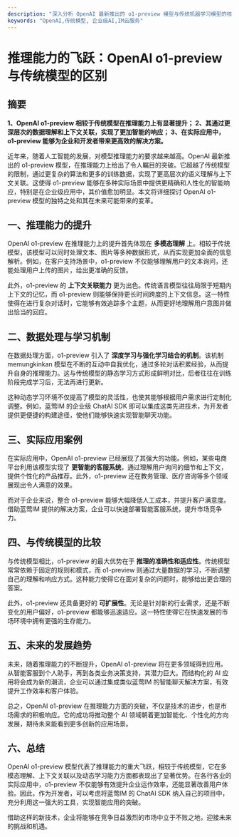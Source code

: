 ```yaml
---
description: "深入分析 OpenAI 最新推出的 o1-preview 模型与传统机器学习模型的核心区别，探讨其推理能力的飞跃及其在实际应用中的影响。"
keywords: "OpenAI,传统模型, 企业级AI,IM云服务"
---
```

# 推理能力的飞跃：OpenAI o1-preview与传统模型的区别  

## 摘要

**1、OpenAI o1-preview 相较于传统模型在推理能力上有显著提升； 2、其通过更深层次的数据理解和上下文关联，实现了更加智能的响应； 3、在实际应用中，o1-preview 能够为企业和开发者带来更高效的解决方案。**

近年来，随着人工智能的发展，对模型推理能力的要求越来越高。OpenAI 最新推出的 o1-preview 模型，在推理能力上给出了令人瞩目的突破。它超越了传统模型的限制，通过更复杂的算法和更多的训练数据，实现了更高层次的语义理解与上下文关联。这使得 o1-preview 能够在多种实际场景中提供更精确和人性化的智能响应，特别是在企业级应用中，其价值愈加明显。本文将详细探讨 OpenAI o1-preview 模型的独特之处和其在未来可能带来的变革。

## 一、推理能力的提升

OpenAI o1-preview 在推理能力上的提升首先体现在 **多模态理解** 上。相较于传统模型，该模型可以同时处理文本、图片等多种数据形式，从而实现更加全面的信息解析。例如，在客户支持场景中，o1-preview 不仅能够理解用户的文本询问，还能处理用户上传的图片，给出更准确的反馈。

此外，o1-preview 的 **上下文关联能力** 更为出色。传统语言模型往往局限于短期内上下文的记忆，而 o1-preview 则能够保持更长时间跨度的上下文信息。这一特性使得在进行复杂对话时，它能够有效追踪多个主题，从而更好地理解用户意图并做出恰当的回应。

## 二、数据处理与学习机制

在数据处理方面，o1-preview 引入了 **深度学习与强化学习结合的机制**。该机制 memungkinkan 模型在不断的互动中自我优化，通过多轮对话积累经验，从而提升自身的推理能力。这与传统模型的静态学习方式形成鲜明对比，后者往往在训练阶段完成学习后，无法再进行更新。

这种动态学习环境不仅提高了模型的灵活性，也使其能够根据用户需求进行定制化调整。例如，蓝莺IM 的企业级 ChatAI SDK 即可以集成这类先进技术，为开发者提供更便捷的构建途径，使他们能够快速实现智能聊天功能。

## 三、实际应用案例

在实际应用中，OpenAI o1-preview 已经展现了其强大的功能。例如，某些电商平台利用该模型实现了 **更智能的客服系统**，通过理解用户询问的细节和上下文，提供个性化的产品推荐。此外，o1-preview 还在教务管理、医疗咨询等多个领域展现出令人满意的效果。

而对于企业来说，整合 o1-preview 能够大幅降低人工成本，并提升客户满意度。借助蓝莺IM 提供的解决方案，企业可以快速部署智能客服系统，提升市场竞争力。

## 四、与传统模型的比较

与传统模型相比，o1-preview 的最大优势在于 **推理的准确性和适应性**。传统模型常常依赖于固定的规则和模式，而 o1-preview 则通过大量数据的学习，不断调整自己的理解和响应方式。这种能力使得它在面对复杂的问题时，能够给出更合理的答案。

此外，o1-preview 还具备更好的 **可扩展性**。无论是针对新的行业需求，还是不断变化的用户偏好，o1-preview 都能够迅速适应。这一特性使得它在快速发展的市场环境中拥有更强的生存能力。

## 五、未来的发展趋势

未来，随着推理能力的不断提升，OpenAI o1-preview 将在更多领域得到应用。从智能客服到个人助手，再到各类业务决策支持，其潜力巨大。而结构化的 AI 应用将会成为新的潮流，企业可以通过集成类似蓝莺IM 的智能聊天解决方案，有效提升工作效率和客户体验。

总之，OpenAI o1-preview 在推理能力方面的突破，不仅是技术的进步，也是市场需求的积极响应。它的成功将推动整个 AI 领域朝着更加智能化、个性化的方向发展，期待未来能看到更多创新的应用场景。

## 六、总结

OpenAI o1-preview 模型代表了推理能力的重大飞跃，相较于传统模型，它在多模态理解、上下文关联以及动态学习能力方面都表现出了显著优势。在各行各业的实际应用中，o1-preview 不仅能够有效提升企业运作效率，还能显著改善用户体验。因此，作为开发者，可以考虑将蓝莺IM 的 ChatAI SDK 纳入自己的项目中，充分利用这一强大的工具，实现智能应用的突破。

借助这样的新技术，企业将能够在竞争日益激烈的市场中立于不败之地，迎接未来的挑战和机遇。
